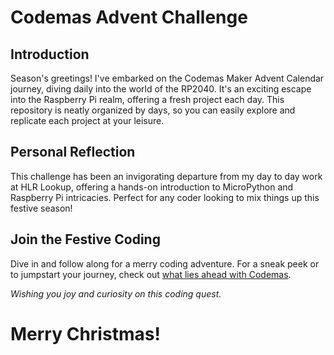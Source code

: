 # Codemas Advent Challenge

## Introduction

Season's greetings! I've embarked on the Codemas Maker Advent Calendar journey, diving daily into the world of the RP2040. It's an exciting escape into the Raspberry Pi realm, offering a fresh project each day. This repository is neatly organized by days, so you can easily explore and replicate each project at your leisure.

## Personal Reflection

This challenge has been an invigorating departure from my day to day work at HLR Lookup, offering a hands-on introduction to MicroPython and Raspberry Pi intricacies. Perfect for any coder looking to mix things up this festive season!

## Join the Festive Coding

Dive in and follow along for a merry coding adventure. For a sneak peek or to jumpstart your journey, check out [what lies ahead with Codemas](https://thepihut.com).

*Wishing you joy and curiosity on this coding quest.* 

# Merry Christmas!
